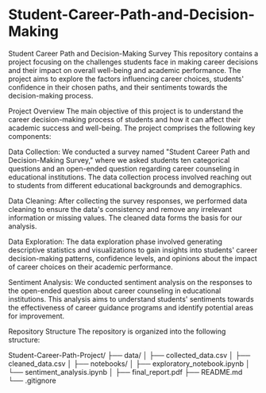 # Student-Career-Path-and-Decision-Making
Student Career Path and Decision-Making Survey
This repository contains a project focusing on the challenges students face in making career decisions and their impact on overall well-being and academic performance. The project aims to explore the factors influencing career choices, students' confidence in their chosen paths, and their sentiments towards the decision-making process.

Project Overview
The main objective of this project is to understand the career decision-making process of students and how it can affect their academic success and well-being. The project comprises the following key components:

Data Collection: We conducted a survey named "Student Career Path and Decision-Making Survey," where we asked students ten categorical questions and an open-ended question regarding career counseling in educational institutions. The data collection process involved reaching out to students from different educational backgrounds and demographics.

Data Cleaning: After collecting the survey responses, we performed data cleaning to ensure the data's consistency and remove any irrelevant information or missing values. The cleaned data forms the basis for our analysis.

Data Exploration: The data exploration phase involved generating descriptive statistics and visualizations to gain insights into students' career decision-making patterns, confidence levels, and opinions about the impact of career choices on their academic performance.

Sentiment Analysis: We conducted sentiment analysis on the responses to the open-ended question about career counseling in educational institutions. This analysis aims to understand students' sentiments towards the effectiveness of career guidance programs and identify potential areas for improvement.

Repository Structure
The repository is organized into the following structure:

Student-Career-Path-Project/
  ├── data/
  │   ├── collected_data.csv
  │   ├── cleaned_data.csv
  │
  ├── notebooks/
  │   ├── exploratory_notebook.ipynb
  │   └── sentiment_analysis.ipynb
  │
  ├── final_report.pdf
  ├── README.md
  └── .gitignore

